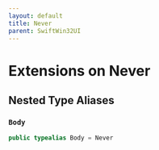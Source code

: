 ```yaml
---
layout: default
title: Never
parent: SwiftWin32UI
---
```

# Extensions on Never

## Nested Type Aliases

### `Body`

``` swift
public typealias Body = Never
```

